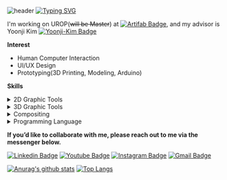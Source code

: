 ![header](https://capsule-render.vercel.app/api?type=Venom&color=gradient&customColorList=4&height=200&section=header&text=Hello👋%20DONGUK's%20GITHUB%20&fontColor=407280&fontSize=40&animation=twinkling&fontAlignY=50)
[![Typing SVG](https://readme-typing-svg.demolab.com?font=Fira+Code&pause=1000&width=435&lines=Hi%F0%9F%91%8B+I'm+Donguk+Kim%2C+HCI+Researcher;working+at+Chung-Ang+University)](https://git.io/typing-svg)

I'm working on UROP(~~will be Master~~) at [![Artifab Badge](http://img.shields.io/badge/-Artifab-black?style=flat-square&logo=ollama&link=https://artifab.yoonji-kim.com/)](https://artifab.yoonji-kim.com/), and my advisor is Yoonji Kim
[![Yoonji-Kim Badge](http://img.shields.io/badge/-yoonji%20kim-black?style=flat-square&logo=googlefit&logoColor=blue&link=https://yoonji-kim.com/)](https://yoonji-kim.com/)


**Interest**
- Human Computer Interaction
- UI/UX Design
- Prototyping(3D Printing, Modeling, Arduino)

**Skills**
<details>
<summary>
	2D Graphic Tools
</summary>
	토글 안 내용
</details>

<details>
<summary>
	3D Graphic Tools
</summary>
	토글 안 내용
</details>

<details>
<summary>
	Compositing
</summary>
	https://img.shields.io/badge/Adobe%20after%20affects-CF96FD?style=for-the-badge&logo=Adobe%20after%20effects&logoColor=393665
</details>

<details>
<summary>
	Programming Language
</summary>
	[![python](https://img.shields.io/badge/Python-3776AB?style=for-the-badge&logo=python&logoColor=white)}\]
</details>

	

**If you’d like to collaborate with me, please reach out to me via the messenger below.**

  [![Linkedin Badge](https://img.shields.io/badge/-LinkedIn-blue?style=flat-square&logo=Linkedin&logoColor=white&link=https://www.linkedin.com/in/dong-uk-kim-0aa289216/)](https://www.linkedin.com/in/dong-uk-kim-0aa289216/)
[![Youtube Badge](https://img.shields.io/badge/Youtube-ff0000?style=flat-square&logo=youtube&link=https://www.youtube.com/@Dong-Uk_Owen_Kim)](https://www.youtube.com/@Dong-Uk_Owen_Kim)
[![Instagram Badge](https://img.shields.io/badge/instagram-e4405f?style=flat-square&logo=instagram&logoColor=white&link=https://www.instagram.com/d.u._kim/)](https://www.instagram.com/d.u._kim/)
[![Gmail Badge](https://img.shields.io/badge/Gmail-d14836?style=flat-square&logo=Gmail&logoColor=white&link=mailto:kimdu0301@gmail.com)](mailto:kimdu0301@gmail.com)


[![Anurag's github stats](https://github-readme-stats.vercel.app/api?username=Donguk-Owen-Kim&card_height=100)](https://github.com/anuraghazra/github-readme-stats)
[![Top Langs](https://github-readme-stats.vercel.app/api/top-langs/?username=Donguk-Owen-Kim&card_height=150)](https://github.com/anuraghazra/github-readme-stats)
